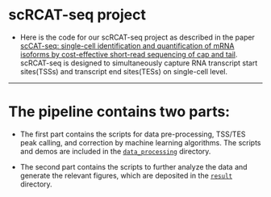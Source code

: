 
# scRCAT-seq project  


* Here is the code for our scRCAT-seq project as described in the paper [scCAT-seq: single-cell identification and quantification of mRNA isoforms by cost-effective short-read sequencing of cap and tail](https://www.biorxiv.org/content/10.1101/2019.12.11.873505v1). scRCAT-seq is designed to simultaneously capture RNA transcript start sites(TSSs) and transcript end sites(TESs) on single-cell level.

---

# The pipeline contains two parts:
* The first part contains the scripts for data pre-processing, TSS/TES peak calling, and correction by machine learning algorithms. The scripts and demos are included in the [`data_processing`](https://github.com/huyoujinlab/scRCAT-seq/tree/master/data_processing) directory.

* The second part contains the scripts to further analyze the data and generate the relevant figures, which are deposited in the [`result` ](https://github.com/huyoujinlab/scRCAT-seq/tree/master/result) directory.
